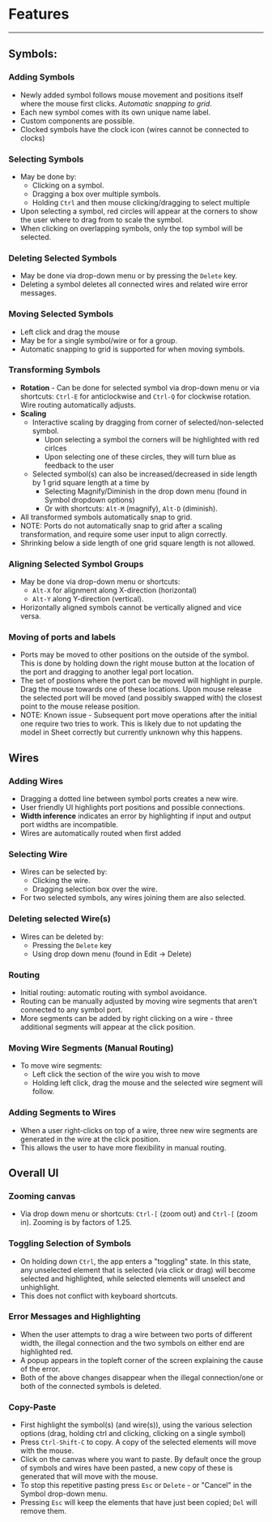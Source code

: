 # Features
--------

## Symbols:

### Adding Symbols
- Newly added symbol follows mouse movement and positions itself where the mouse first clicks. *Automatic snapping to grid*.
- Each new symbol comes with its own unique name label.
- Custom components are possible.
- Clocked symbols have the clock icon (wires cannot be connected to clocks)

### Selecting Symbols
- May be done by: 
    - Clicking on a symbol.
    - Dragging a box over multiple symbols.
    - Holding `Ctrl` and then mouse clicking/dragging to select multiple
- Upon selecting a symbol, red circles will appear at the corners to show the user where to drag from to scale the symbol.
- When clicking on overlapping symbols, only the top symbol will be selected.

### Deleting Selected Symbols
- May be done via drop-down menu or by pressing the `Delete` key.
- Deleting a symbol deletes all connected wires and related wire error messages.

### Moving Selected Symbols
- Left click and drag the mouse
- May be for a single symbol/wire or for a group.
- Automatic snapping to grid is supported for when moving symbols.

### Transforming Symbols
- **Rotation** - Can be done for selected symbol via drop-down menu or via shortcuts: `Ctrl-E` for anticlockwise and `Ctrl-Q` for clockwise rotation. Wire routing automatically adjusts.
- **Scaling** 
    - Interactive scaling by dragging from corner of selected/non-selected symbol.
        - Upon selecting a symbol the corners will be highlighted with red cirlces
        - Upon selecting one of these circles, they will turn blue as feedback to the user
    - Selected symbol(s) can also be increased/decreased in side length by 1 grid square length at a time by
        - Selecting Magnify/Diminish in the drop down menu (found in Symbol dropdown options)
        - Or with shortcuts: `Alt-M` (magnify), `Alt-D` (diminish).
- All transformed symbols automatically snap to grid. 
- NOTE: Ports do not automatically snap to grid after a scaling transformation, and require some user input to align correctly.
- Shrinking below a side length of one grid square length is not allowed.

### Aligning Selected Symbol Groups
- May be done via drop-down menu or shortcuts:
    - `Alt-X` for alignment along X-direction (horizontal)
    - `Alt-Y` along Y-direction (vertical). 
- Horizontally aligned symbols cannot be vertically aligned and vice versa.

### Moving of ports and labels
- Ports may be moved to other positions on the outside of the symbol. This is done by holding down the right mouse button at the location of the port and dragging to another legal port location.
- The set of postions where the port can be moved will highlight in purple. Drag the mouse towards one of these locations. Upon mouse release the selected port will be moved (and possibly swapped with) the closest point to the mouse release position. 
- NOTE: Known issue - Subsequent port move operations after the initial one require two tries to work. This is likely due to not updating the model in Sheet correctly but currently unknown why this happens.

## Wires

### Adding Wires
- Dragging a dotted line between symbol ports creates a new wire.
- User friendly UI highlights port positions and possible connections.
- **Width inference** indicates an error by highlighting if input and output port widths are incompatible.
- Wires are automatically routed when first added

### Selecting Wire
- Wires can be selected by:
    - Clicking the wire.
    - Dragging selection box over the wire.
- For two selected symbols, any wires joining them are also selected.

### Deleting selected Wire(s)
- Wires can be deleted by:
    - Pressing the `Delete` key 
    - Using drop down menu (found in Edit -> Delete)

### Routing
- Initial routing: automatic routing with symbol avoidance.
- Routing can be manually adjusted by moving wire segments that aren't connected to any symbol port.
- More segments can be added by right clicking on a wire - three additional segments will appear at the click position.

### Moving Wire Segments (Manual Routing)
- To move wire segments:
    - Left click the section of the wire you wish to move
    - Holding left click, drag the mouse and the selected wire segment will follow.

### Adding Segments to Wires
- When a user right-clicks on top of a wire, three new wire segments are generated in the wire at the click position. 
- This allows the user to have more flexibility in manual routing.

## Overall UI

### Zooming canvas
- Via drop down menu or shortcuts: `Ctrl-[` (zoom out) and `Ctrl-[` (zoom in). Zooming is by factors of 1.25.

### Toggling Selection of Symbols
- On holding down `Ctrl`, the app enters a "toggling" state. In this state, any unselected element that is selected (via click or drag) will become selected and highlighted, while selected elements will unselect and unhighlight. 
- This does not conflict with keyboard shortcuts.

### Error Messages and Highlighting
- When the user attempts to drag a wire between two ports of different width, the illegal connection and the two symbols on either end are highlighted red.
- A popup appears in the topleft corner of the screen explaining the cause of the error.
- Both of the above changes disappear when the illegal connection/one or both of the connected symbols is deleted.

### Copy-Paste
- First highlight the symbol(s) (and wire(s)), using the various selection options (drag, holding ctrl and clicking, clicking on a single symbol)
- Press `Ctrl-Shift-C` to copy. A copy of the selected elements will move with the mouse.
- Click on the canvas where you want to paste. By default once the group of symbols and wires have been pasted, a new copy of these is generated that will move with the mouse.
- To stop this repetitive pasting press `Esc` or `Delete` - or "Cancel" in the Symbol drop-down menu.
- Pressing `Esc` will keep the elements that have just been copied; `Del` will remove them.
